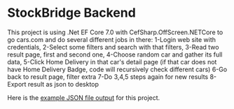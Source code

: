 # StockBridge Backend
This project is using .Net EF Core 7.0 with CefSharp.OffScreen.NETCore to go cars.com and do several different jobs in there:
1-Login web site with credentials,
2-Select some filters and search with that filters,
3-Read two result page, first and second one,
4-Choose random car and gather its full data,
5-Click Home Delivery in that car's detail page (if that car does not have Home Delivery Badge, code will recursively check different cars)
6-Go back to result page, filter extra
7-Do 3,4,5 steps again for new results
8-Export result as json to desktop

Here is the [example JSON file output](Docs/Result.json) for this project.

